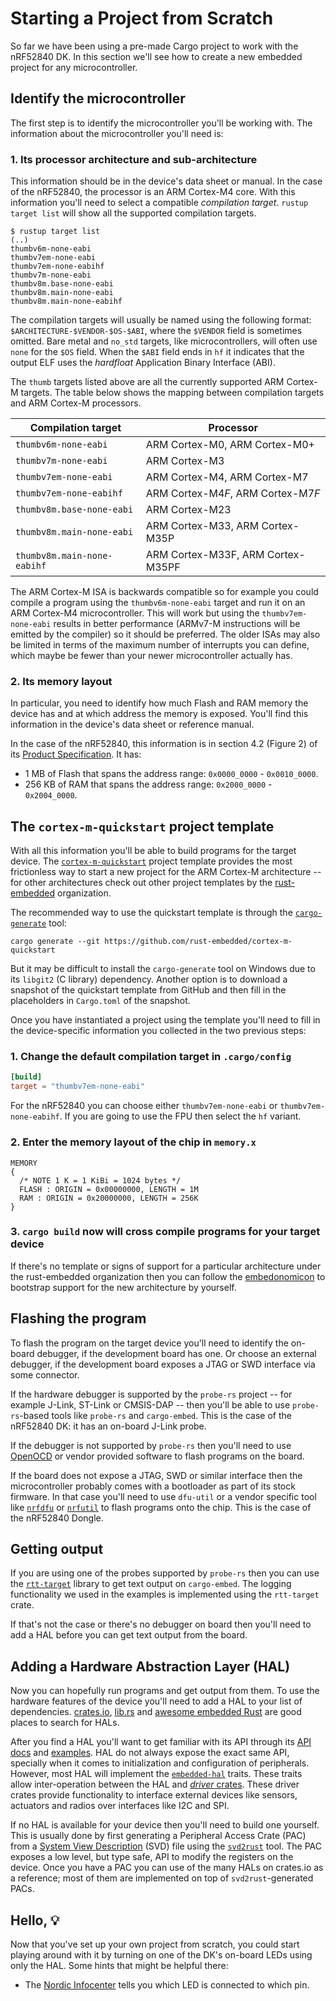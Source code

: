 # Starting a Project from Scratch

So far we have been using a pre-made Cargo project to work with the nRF52840 DK. In this section we'll see how to create a new embedded project for any microcontroller.

## Identify the microcontroller

The first step is to identify the microcontroller you'll be working with. The information about the microcontroller you'll need is:

### 1. Its processor architecture and sub-architecture

This information should be in the device's data sheet or manual. In the case of the nRF52840, the processor is an ARM Cortex-M4 core. With this information you'll need to select a compatible *compilation target*. `rustup target list` will show all the supported compilation targets.

```console
$ rustup target list
(..)
thumbv6m-none-eabi
thumbv7em-none-eabi
thumbv7em-none-eabihf
thumbv7m-none-eabi
thumbv8m.base-none-eabi
thumbv8m.main-none-eabi
thumbv8m.main-none-eabihf
```

The compilation targets will usually be named using the following format: `$ARCHITECTURE-$VENDOR-$OS-$ABI`, where the `$VENDOR` field is sometimes omitted. Bare metal and `no_std` targets, like microcontrollers, will often use `none` for the `$OS` field. When the `$ABI` field ends in `hf` it indicates that the output ELF uses the *hardfloat* Application Binary Interface (ABI).

The `thumb` targets listed above are all the currently supported ARM Cortex-M targets. The table below shows the mapping between compilation targets and ARM Cortex-M processors.

| Compilation target          | Processor                          |
| --------------------------- | ---------------------------------- |
| `thumbv6m-none-eabi`        | ARM Cortex-M0, ARM Cortex-M0+      |
| `thumbv7m-none-eabi`        | ARM Cortex-M3                      |
| `thumbv7em-none-eabi`       | ARM Cortex-M4, ARM Cortex-M7       |
| `thumbv7em-none-eabihf`     | ARM Cortex-M4*F*, ARM Cortex-M7*F* |
| `thumbv8m.base-none-eabi`   | ARM Cortex-M23                     |
| `thumbv8m.main-none-eabi`   | ARM Cortex-M33, ARM Cortex-M35P    |
| `thumbv8m.main-none-eabihf` | ARM Cortex-M33F, ARM Cortex-M35PF  |

The ARM Cortex-M ISA is backwards compatible so for example you could compile a program using the `thumbv6m-none-eabi` target and run it on an ARM Cortex-M4 microcontroller. This will work but using the `thumbv7em-none-eabi` results in better performance (ARMv7-M instructions will be emitted by the compiler) so it should be preferred. The older ISAs may also be limited in terms of the maximum number of interrupts you can define, which maybe be fewer than your newer microcontroller actually has.

### 2. Its memory layout

In particular, you need to identify how much Flash and RAM memory the device has and at which address the memory is exposed. You'll find this information in the device's data sheet or reference manual.

In the case of the nRF52840, this information is in section 4.2 (Figure 2) of its [Product Specification](https://infocenter.nordicsemi.com/pdf/nRF52840_PS_v1.1.pdf).
It has:

- 1 MB of Flash that spans the address range: `0x0000_0000` - `0x0010_0000`.
- 256 KB of RAM that spans the address range: `0x2000_0000` - `0x2004_0000`.

## The `cortex-m-quickstart` project template

With all this information you'll be able to build programs for the target device. The [`cortex-m-quickstart`] project template provides the most frictionless way to start a new project for the ARM Cortex-M architecture -- for other architectures check out other project templates by the [rust-embedded] organization.

[`cortex-m-quickstart`]: https://github.com/rust-embedded/cortex-m-quickstart
[rust-embedded]: https://github.com/rust-embedded/

The recommended way to use the quickstart template is through the [`cargo-generate`] tool:

[`cargo-generate`]: https://crates.io/crates/cargo-generate

```console
cargo generate --git https://github.com/rust-embedded/cortex-m-quickstart
```

But it may be difficult to install the `cargo-generate` tool on Windows due to its `libgit2` (C library) dependency. Another option is to download a snapshot of the quickstart template from GitHub and then fill in the placeholders in `Cargo.toml` of the snapshot.

Once you have instantiated a project using the template you'll need to fill in the device-specific information you collected in the two previous steps:

### 1. Change the default compilation target in `.cargo/config`

```toml
[build]
target = "thumbv7em-none-eabi"
```

For the nRF52840 you can choose either `thumbv7em-none-eabi` or `thumbv7em-none-eabihf`. If you are going to use the FPU then select the `hf` variant.

### 2. Enter the memory layout of the chip in `memory.x`

```text
MEMORY
{
  /* NOTE 1 K = 1 KiBi = 1024 bytes */
  FLASH : ORIGIN = 0x00000000, LENGTH = 1M
  RAM : ORIGIN = 0x20000000, LENGTH = 256K
}
```

### 3. `cargo build` now will cross compile programs for your target device

If there's no template or signs of support for a particular architecture under the rust-embedded organization then you can follow the [embedonomicon] to bootstrap support for the new architecture by yourself.

[embedonomicon]:https://docs.rust-embedded.org/embedonomicon/

## Flashing the program

To flash the program on the target device you'll need to identify the on-board debugger, if the development board has one. Or choose an external debugger, if the development board exposes a JTAG or SWD interface via some connector.

If the hardware debugger is supported by the `probe-rs` project -- for example J-Link, ST-Link or CMSIS-DAP -- then you'll be able to use `probe-rs`-based tools like `probe-rs` and `cargo-embed`. This is the case of the nRF52840 DK: it has an on-board J-Link probe.

If the debugger is not supported by `probe-rs` then you'll need to use [OpenOCD] or vendor provided software to flash programs on the board.

[OpenOCD]: http://openocd.org/

If the board does not expose a JTAG, SWD or similar interface then the microcontroller probably comes with a bootloader as part of its stock firmware. In that case you'll need to use `dfu-util` or a vendor specific tool like [`nrfdfu`](https://crates.io/crates/nrfdfu) or [`nrfutil`](https://infocenter.nordicsemi.com/index.jsp?topic=%2Fug_nrfutil%2FUG%2Fnrfutil%2Fnrfutil_intro.html) to flash programs onto the chip. This is the case of the nRF52840 Dongle.

## Getting output

If you are using one of the probes supported by `probe-rs` then you can use the [`rtt-target`] library to get text output on `cargo-embed`. The logging functionality we used in the examples is implemented using the `rtt-target` crate.

[`rtt-target`]: https://crates.io/crates/rtt-target

If that's not the case or there's no debugger on board then you'll need to add a HAL before you can get text output from the board.

## Adding a Hardware Abstraction Layer (HAL)

Now you can hopefully run programs and get output from them. To use the hardware features of the device you'll need to add a HAL to your list of dependencies. [crates.io], [lib.rs] and [awesome embedded Rust] are good places to search for HALs.

[crates.io]: https://crates.io/search?q=hal
[lib.rs]: https://lib.rs/search?q=hal
[awesome embedded Rust]: https://github.com/rust-embedded/awesome-embedded-rust#hal-implementation-crates

After you find a HAL you'll want to get familiar with its API through its [API docs] and [examples]. HAL do not always expose the exact same API, specially when it comes to initialization and configuration of peripherals. However, most HAL will implement the [`embedded-hal`] traits. These traits allow inter-operation between the HAL and [*driver* crates][drivers]. These driver crates provide functionality to interface external devices like sensors, actuators and radios over interfaces like I2C and SPI.

[API docs]: https://docs.rs/nrf52840-hal/0.10.0/nrf52840_hal/
[examples]: https://github.com/nrf-rs/nrf-hal/tree/master/examples
[`embedded-hal`]: https://crates.io/crates/embedded-hal
[drivers]: https://github.com/rust-embedded/awesome-embedded-rust#driver-crates

If no HAL is available for your device then you'll need to build one yourself. This is usually done by first generating a Peripheral Access Crate (PAC) from a [System View Description][SVD] (SVD) file using the [`svd2rust`] tool. The PAC exposes a low level, but type safe, API to modify the registers on the device. Once you have a PAC you can use of the many HALs on crates.io as a reference; most of them are implemented on top of `svd2rust`-generated PACs.

[SVD]: http://www.keil.com/pack/doc/CMSIS/SVD/html/index.html
[`svd2rust`]: https://crates.io/crates/svd2rust

## Hello, 💡

Now that you've set up your own project from scratch, you could start playing around with it by turning on one of the DK's on-board LEDs using only the HAL. Some hints that might be helpful there:

- The [Nordic Infocenter][infocenter] tells you which LED is connected to which pin.

[infocenter]: https://infocenter.nordicsemi.com/index.jsp?topic=%2Fug_nrf52840_dk%2FUG%2Fnrf52840_DK%2Fhw_buttons_leds.html
